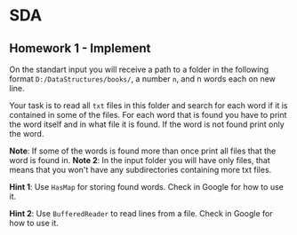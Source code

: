 # SDA

## Homework 1 - Implement 

On the standart input you will receive a path to a folder in the following format ```D:/DataStructures/books/```, a number ```n```, and n words each on new line.

Your task is to read all ```txt``` files in this folder and search for each word if it is contained in some of the files.
For each word that is found you have to print the word itself and in what file it is found. If the word is not found print only the word.

**Note**: If some of the words is found more than once print all files that the word is found in.
**Note 2**: In the input folder you will have only files, that means that you won't have any subdirectories containing more txt files.

**Hint 1**: Use ``HasMap`` for storing found words. Check in Google for how to use it.

**Hint 2**: Use ``BufferedReader`` to read lines from a file. Check in Google for how to use it.
